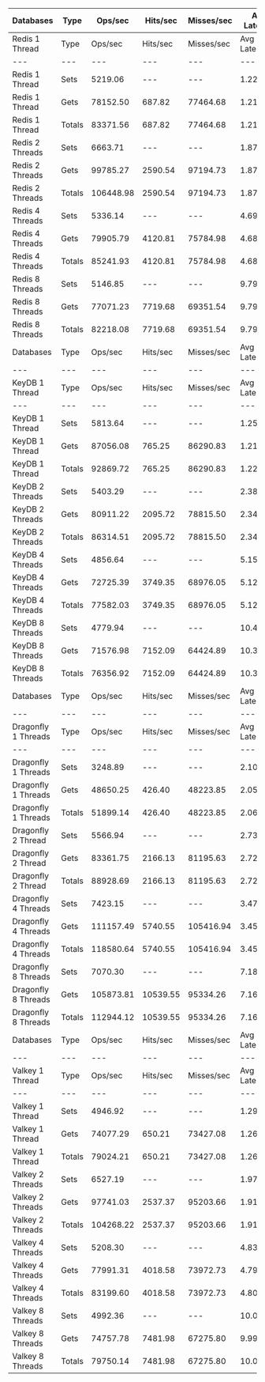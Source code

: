 | Databases | Type | Ops/sec | Hits/sec | Misses/sec | Avg Latency | p50 Latency | p99 Latency | p99.9 Latency | KB/sec |
| --- | --- | --- | --- | --- | --- | --- | --- | --- | --- |
| Redis 1 Thread | Type | Ops/sec | Hits/sec | Misses/sec | Avg Latency | p50 Latency | p99 Latency | p99.9 Latency | KB/sec |
| --- | --- | --- | --- | --- | --- | --- | --- | --- | --- |
Redis 1 Thread | Sets | 5219.06 | --- | --- | 1.22302 | 1.11100 | 2.27100 | 5.37500 | 2853.36 |
Redis 1 Thread | Gets | 78152.50 | 687.82 | 77464.68 | 1.21913 | 1.10300 | 2.25500 | 5.08700 | 3386.63 |
Redis 1 Thread | Totals | 83371.56 | 687.82 | 77464.68 | 1.21937 | 1.10300 | 2.25500 | 5.15100 | 6239.99 |
Redis 2 Threads | Sets | 6663.71 | --- | --- | 1.87956 | 1.79100 | 3.31100 | 9.27900 | 3643.18 |
Redis 2 Threads | Gets | 99785.27 | 2590.54 | 97194.73 | 1.87849 | 1.79100 | 3.31100 | 9.59900 | 5185.26 |
Redis 2 Threads | Totals | 106448.98 | 2590.54 | 97194.73 | 1.87855 | 1.79100 | 3.31100 | 9.53500 | 8828.45 |
Redis 4 Threads | Sets | 5336.14 | --- | --- | 4.69850 | 4.63900 | 9.27900 | 15.48700 | 2917.38 |
Redis 4 Threads | Gets | 79905.79 | 4120.81 | 75784.98 | 4.68424 | 4.60700 | 9.21500 | 15.42300 | 5181.43 |
Redis 4 Threads | Totals | 85241.93 | 4120.81 | 75784.98 | 4.68513 | 4.60700 | 9.21500 | 15.42300 | 8098.81 |
Redis 8 Threads | Sets | 5146.85 | --- | --- | 9.79233 | 9.47100 | 20.60700 | 43.26300 | 2813.89 |
Redis 8 Threads | Gets | 77071.23 | 7719.68 | 69351.54 | 9.79332 | 9.47100 | 20.86300 | 43.51900 | 6881.12 |
Redis 8 Threads | Totals | 82218.08 | 7719.68 | 69351.54 | 9.79326 | 9.47100 | 20.86300 | 43.51900 | 9695.01 |
| Databases | Type | Ops/sec | Hits/sec | Misses/sec | Avg Latency | p50 Latency | p99 Latency | p99.9 Latency | KB/sec |
| --- | --- | --- | --- | --- | --- | --- | --- | --- | --- |
| KeyDB 1 Thread | Type | Ops/sec | Hits/sec | Misses/sec | Avg Latency | p50 Latency | p99 Latency | p99.9 Latency | KB/sec |
| --- | --- | --- | --- | --- | --- | --- | --- | --- | --- |
KeyDB 1 Thread | Sets | 5813.64 | --- | --- | 1.25498 | 1.29500 | 2.03900 | 11.71100 | 3178.43 |
KeyDB 1 Thread | Gets | 87056.08 | 765.25 | 86290.83 | 1.21842 | 1.28700 | 1.99900 | 5.08700 | 3771.99 |
KeyDB 1 Thread | Totals | 92869.72 | 765.25 | 86290.83 | 1.22070 | 1.28700 | 1.99900 | 5.69500 | 6950.41 |
KeyDB 2 Threads | Sets | 5403.29 | --- | --- | 2.38780 | 2.17500 | 4.89500 | 15.67900 | 2954.09 |
KeyDB 2 Threads | Gets | 80911.22 | 2095.72 | 78815.50 | 2.34027 | 2.17500 | 4.54300 | 10.81500 | 4202.06 |
KeyDB 2 Threads | Totals | 86314.51 | 2095.72 | 78815.50 | 2.34325 | 2.17500 | 4.54300 | 11.32700 | 7156.14 |
KeyDB 4 Threads | Sets | 4856.64 | --- | --- | 5.15310 | 5.02300 | 10.30300 | 17.15100 | 2655.22 |
KeyDB 4 Threads | Gets | 72725.39 | 3749.35 | 68976.05 | 5.12728 | 5.02300 | 10.30300 | 17.15100 | 4715.24 |
KeyDB 4 Threads | Totals | 77582.03 | 3749.35 | 68976.05 | 5.12890 | 5.02300 | 10.30300 | 17.15100 | 7370.46 |
KeyDB 8 Threads | Sets | 4779.94 | --- | --- | 10.43595 | 10.04700 | 24.06300 | 47.10300 | 2613.29 |
KeyDB 8 Threads | Gets | 71576.98 | 7152.09 | 64424.89 | 10.37978 | 10.04700 | 23.16700 | 46.07900 | 6381.89 |
KeyDB 8 Threads | Totals | 76356.92 | 7152.09 | 64424.89 | 10.38330 | 10.04700 | 23.29500 | 46.07900 | 8995.19 |
| Databases | Type | Ops/sec | Hits/sec | Misses/sec | Avg Latency | p50 Latency | p99 Latency | p99.9 Latency | KB/sec |
| --- | --- | --- | --- | --- | --- | --- | --- | --- | --- |
| Dragonfly 1 Threads | Type | Ops/sec | Hits/sec | Misses/sec | Avg Latency | p50 Latency | p99 Latency | p99.9 Latency | KB/sec |
| --- | --- | --- | --- | --- | --- | --- | --- | --- | --- |
Dragonfly 1 Threads | Sets | 3248.89 | --- | --- | 2.10921 | 1.83100 | 4.60700 | 19.71100 | 1776.23 |
Dragonfly 1 Threads | Gets | 48650.25 | 426.40 | 48223.85 | 2.05929 | 1.82300 | 4.54300 | 8.12700 | 2107.30 |
Dragonfly 1 Threads | Totals | 51899.14 | 426.40 | 48223.85 | 2.06242 | 1.82300 | 4.54300 | 8.44700 | 3883.53 |
Dragonfly 2 Thread | Sets | 5566.94 | --- | --- | 2.73691 | 2.67100 | 7.71100 | 14.78300 | 3043.56 |
Dragonfly 2 Thread | Gets | 83361.75 | 2166.13 | 81195.63 | 2.72080 | 2.67100 | 7.23100 | 13.75900 | 4332.81 |
Dragonfly 2 Thread | Totals | 88928.69 | 2166.13 | 81195.63 | 2.72181 | 2.67100 | 7.26300 | 13.82300 | 7376.37 |
Dragonfly 4 Threads | Sets | 7423.15 | --- | --- | 3.47508 | 3.59900 | 8.76700 | 17.27900 | 4058.39 |
Dragonfly 4 Threads | Gets | 111157.49 | 5740.55 | 105416.94 | 3.45114 | 3.58300 | 8.51100 | 17.53500 | 7211.98 |
Dragonfly 4 Threads | Totals | 118580.64 | 5740.55 | 105416.94 | 3.45264 | 3.58300 | 8.51100 | 17.53500 | 11270.37 |
Dragonfly 8 Threads | Sets | 7070.30 | --- | --- | 7.18782 | 6.81500 | 23.16700 | 60.41500 | 3865.48 |
Dragonfly 8 Threads | Gets | 105873.81 | 10539.55 | 95334.26 | 7.16617 | 6.78300 | 23.03900 | 60.15900 | 9419.96 |
Dragonfly 8 Threads | Totals | 112944.12 | 10539.55 | 95334.26 | 7.16752 | 6.78300 | 23.03900 | 60.15900 | 13285.44 |
| Databases | Type | Ops/sec | Hits/sec | Misses/sec | Avg Latency | p50 Latency | p99 Latency | p99.9 Latency | KB/sec |
| --- | --- | --- | --- | --- | --- | --- | --- | --- | --- |
| Valkey 1 Thread | Type | Ops/sec | Hits/sec | Misses/sec | Avg Latency | p50 Latency | p99 Latency | p99.9 Latency | KB/sec |
| --- | --- | --- | --- | --- | --- | --- | --- | --- | --- |
Valkey 1 Thread | Sets | 4946.92 | --- | --- | 1.29658 | 1.11900 | 2.39900 | 12.03100 | 2704.57 |
Valkey 1 Thread | Gets | 74077.29 | 650.21 | 73427.08 | 1.26321 | 1.11900 | 2.35100 | 5.40700 | 3209.16 |
Valkey 1 Thread | Totals | 79024.21 | 650.21 | 73427.08 | 1.26530 | 1.11900 | 2.35100 | 5.95100 | 5913.73 |
Valkey 2 Threads | Sets | 6527.19 | --- | --- | 1.97927 | 1.81500 | 3.42300 | 21.63100 | 3568.55 |
Valkey 2 Threads | Gets | 97741.03 | 2537.37 | 95203.66 | 1.91243 | 1.80700 | 3.34300 | 9.91900 | 5078.98 |
Valkey 2 Threads | Totals | 104268.22 | 2537.37 | 95203.66 | 1.91661 | 1.81500 | 3.35900 | 10.49500 | 8647.53 |
Valkey 4 Threads | Sets | 5208.30 | --- | --- | 4.83889 | 4.73500 | 9.47100 | 19.58300 | 2847.48 |
Valkey 4 Threads | Gets | 77991.31 | 4018.58 | 73972.73 | 4.79876 | 4.70300 | 9.40700 | 15.87100 | 5055.53 |
Valkey 4 Threads | Totals | 83199.60 | 4018.58 | 73972.73 | 4.80128 | 4.70300 | 9.40700 | 15.99900 | 7903.01 |
Valkey 8 Threads | Sets | 4992.36 | --- | --- | 10.01523 | 9.66300 | 21.75900 | 43.00700 | 2729.43 |
Valkey 8 Threads | Gets | 74757.78 | 7481.98 | 67275.80 | 9.99899 | 9.66300 | 21.63100 | 43.00700 | 6671.57 |
Valkey 8 Threads | Totals | 79750.14 | 7481.98 | 67275.80 | 10.00000 | 9.66300 | 21.63100 | 43.00700 | 9400.99 |
